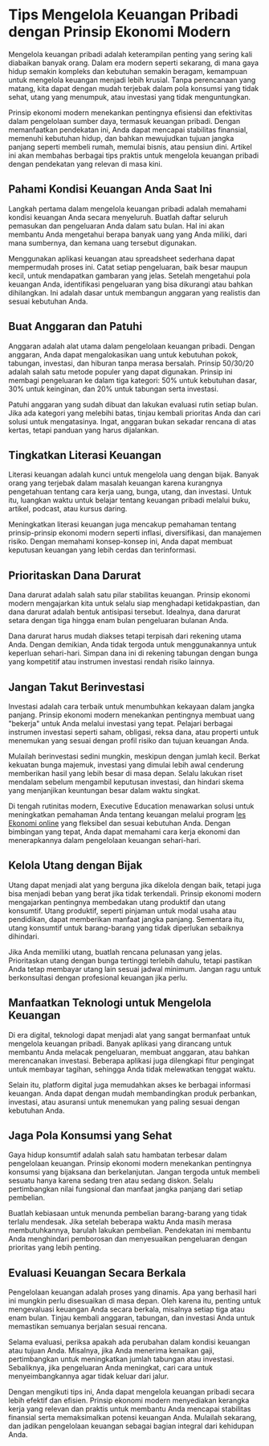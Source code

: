# Tips Mengelola Keuangan Pribadi dengan Prinsip Ekonomi Modern

Mengelola keuangan pribadi adalah keterampilan penting yang sering kali diabaikan banyak orang. Dalam era modern seperti sekarang, di mana gaya hidup semakin kompleks dan kebutuhan semakin beragam, kemampuan untuk mengelola keuangan menjadi lebih krusial. Tanpa perencanaan yang matang, kita dapat dengan mudah terjebak dalam pola konsumsi yang tidak sehat, utang yang menumpuk, atau investasi yang tidak menguntungkan.

Prinsip ekonomi modern menekankan pentingnya efisiensi dan efektivitas dalam pengelolaan sumber daya, termasuk keuangan pribadi. Dengan memanfaatkan pendekatan ini, Anda dapat mencapai stabilitas finansial, memenuhi kebutuhan hidup, dan bahkan mewujudkan tujuan jangka panjang seperti membeli rumah, memulai bisnis, atau pensiun dini. Artikel ini akan membahas berbagai tips praktis untuk mengelola keuangan pribadi dengan pendekatan yang relevan di masa kini.

## Pahami Kondisi Keuangan Anda Saat Ini

Langkah pertama dalam mengelola keuangan pribadi adalah memahami kondisi keuangan Anda secara menyeluruh. Buatlah daftar seluruh pemasukan dan pengeluaran Anda dalam satu bulan. Hal ini akan membantu Anda mengetahui berapa banyak uang yang Anda miliki, dari mana sumbernya, dan kemana uang tersebut digunakan.

Menggunakan aplikasi keuangan atau spreadsheet sederhana dapat mempermudah proses ini. Catat setiap pengeluaran, baik besar maupun kecil, untuk mendapatkan gambaran yang jelas. Setelah mengetahui pola keuangan Anda, identifikasi pengeluaran yang bisa dikurangi atau bahkan dihilangkan. Ini adalah dasar untuk membangun anggaran yang realistis dan sesuai kebutuhan Anda.

## Buat Anggaran dan Patuhi

Anggaran adalah alat utama dalam pengelolaan keuangan pribadi. Dengan anggaran, Anda dapat mengalokasikan uang untuk kebutuhan pokok, tabungan, investasi, dan hiburan tanpa merasa bersalah. Prinsip 50/30/20 adalah salah satu metode populer yang dapat digunakan. Prinsip ini membagi pengeluaran ke dalam tiga kategori: 50% untuk kebutuhan dasar, 30% untuk keinginan, dan 20% untuk tabungan serta investasi.

Patuhi anggaran yang sudah dibuat dan lakukan evaluasi rutin setiap bulan. Jika ada kategori yang melebihi batas, tinjau kembali prioritas Anda dan cari solusi untuk mengatasinya. Ingat, anggaran bukan sekadar rencana di atas kertas, tetapi panduan yang harus dijalankan.

## Tingkatkan Literasi Keuangan

Literasi keuangan adalah kunci untuk mengelola uang dengan bijak. Banyak orang yang terjebak dalam masalah keuangan karena kurangnya pengetahuan tentang cara kerja uang, bunga, utang, dan investasi. Untuk itu, luangkan waktu untuk belajar tentang keuangan pribadi melalui buku, artikel, podcast, atau kursus daring.

Meningkatkan literasi keuangan juga mencakup pemahaman tentang prinsip-prinsip ekonomi modern seperti inflasi, diversifikasi, dan manajemen risiko. Dengan memahami konsep-konsep ini, Anda dapat membuat keputusan keuangan yang lebih cerdas dan terinformasi.

## Prioritaskan Dana Darurat

Dana darurat adalah salah satu pilar stabilitas keuangan. Prinsip ekonomi modern mengajarkan kita untuk selalu siap menghadapi ketidakpastian, dan dana darurat adalah bentuk antisipasi tersebut. Idealnya, dana darurat setara dengan tiga hingga enam bulan pengeluaran bulanan Anda.

Dana darurat harus mudah diakses tetapi terpisah dari rekening utama Anda. Dengan demikian, Anda tidak tergoda untuk menggunakannya untuk keperluan sehari-hari. Simpan dana ini di rekening tabungan dengan bunga yang kompetitif atau instrumen investasi rendah risiko lainnya.

## Jangan Takut Berinvestasi

Investasi adalah cara terbaik untuk menumbuhkan kekayaan dalam jangka panjang. Prinsip ekonomi modern menekankan pentingnya membuat uang "bekerja" untuk Anda melalui investasi yang tepat. Pelajari berbagai instrumen investasi seperti saham, obligasi, reksa dana, atau properti untuk menemukan yang sesuai dengan profil risiko dan tujuan keuangan Anda.

Mulailah berinvestasi sedini mungkin, meskipun dengan jumlah kecil. Berkat kekuatan bunga majemuk, investasi yang dimulai lebih awal cenderung memberikan hasil yang lebih besar di masa depan. Selalu lakukan riset mendalam sebelum mengambil keputusan investasi, dan hindari skema yang menjanjikan keuntungan besar dalam waktu singkat.

Di tengah rutinitas modern, Executive Education menawarkan solusi untuk meningkatkan pemahaman Anda tentang keuangan melalui program [les Ekonomi online](https://executive-education.id/les-privat/ekonomi/online/) yang fleksibel dan sesuai kebutuhan Anda. Dengan bimbingan yang tepat, Anda dapat memahami cara kerja ekonomi dan menerapkannya dalam pengelolaan keuangan sehari-hari.

## Kelola Utang dengan Bijak

Utang dapat menjadi alat yang berguna jika dikelola dengan baik, tetapi juga bisa menjadi beban yang berat jika tidak terkendali. Prinsip ekonomi modern mengajarkan pentingnya membedakan utang produktif dan utang konsumtif. Utang produktif, seperti pinjaman untuk modal usaha atau pendidikan, dapat memberikan manfaat jangka panjang. Sementara itu, utang konsumtif untuk barang-barang yang tidak diperlukan sebaiknya dihindari.

Jika Anda memiliki utang, buatlah rencana pelunasan yang jelas. Prioritaskan utang dengan bunga tertinggi terlebih dahulu, tetapi pastikan Anda tetap membayar utang lain sesuai jadwal minimum. Jangan ragu untuk berkonsultasi dengan profesional keuangan jika perlu.

## Manfaatkan Teknologi untuk Mengelola Keuangan

Di era digital, teknologi dapat menjadi alat yang sangat bermanfaat untuk mengelola keuangan pribadi. Banyak aplikasi yang dirancang untuk membantu Anda melacak pengeluaran, membuat anggaran, atau bahkan merencanakan investasi. Beberapa aplikasi juga dilengkapi fitur pengingat untuk membayar tagihan, sehingga Anda tidak melewatkan tenggat waktu.

Selain itu, platform digital juga memudahkan akses ke berbagai informasi keuangan. Anda dapat dengan mudah membandingkan produk perbankan, investasi, atau asuransi untuk menemukan yang paling sesuai dengan kebutuhan Anda.

## Jaga Pola Konsumsi yang Sehat

Gaya hidup konsumtif adalah salah satu hambatan terbesar dalam pengelolaan keuangan. Prinsip ekonomi modern menekankan pentingnya konsumsi yang bijaksana dan berkelanjutan. Jangan tergoda untuk membeli sesuatu hanya karena sedang tren atau sedang diskon. Selalu pertimbangkan nilai fungsional dan manfaat jangka panjang dari setiap pembelian.

Buatlah kebiasaan untuk menunda pembelian barang-barang yang tidak terlalu mendesak. Jika setelah beberapa waktu Anda masih merasa membutuhkannya, barulah lakukan pembelian. Pendekatan ini membantu Anda menghindari pemborosan dan menyesuaikan pengeluaran dengan prioritas yang lebih penting.

## Evaluasi Keuangan Secara Berkala

Pengelolaan keuangan adalah proses yang dinamis. Apa yang berhasil hari ini mungkin perlu disesuaikan di masa depan. Oleh karena itu, penting untuk mengevaluasi keuangan Anda secara berkala, misalnya setiap tiga atau enam bulan. Tinjau kembali anggaran, tabungan, dan investasi Anda untuk memastikan semuanya berjalan sesuai rencana.

Selama evaluasi, periksa apakah ada perubahan dalam kondisi keuangan atau tujuan Anda. Misalnya, jika Anda menerima kenaikan gaji, pertimbangkan untuk meningkatkan jumlah tabungan atau investasi. Sebaliknya, jika pengeluaran Anda meningkat, cari cara untuk menyeimbangkannya agar tidak keluar dari jalur.

Dengan mengikuti tips ini, Anda dapat mengelola keuangan pribadi secara lebih efektif dan efisien. Prinsip ekonomi modern menyediakan kerangka kerja yang relevan dan praktis untuk membantu Anda mencapai stabilitas finansial serta memaksimalkan potensi keuangan Anda. Mulailah sekarang, dan jadikan pengelolaan keuangan sebagai bagian integral dari kehidupan Anda.
